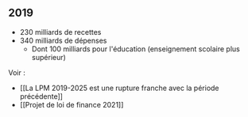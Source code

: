 ## 2019

- 230 milliards de recettes
- 340 milliards de dépenses
	- Dont 100 milliards pour l'éducation (enseignement scolaire plus supérieur)

Voir :

- [[La LPM 2019-2025 est une rupture franche avec la période précédente]]
- [[Projet de loi de finance 2021]]
